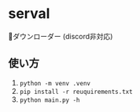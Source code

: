 # serval
🦊ダウンローダー (discord非対応)

## 使い方
1. ```python -m venv .venv```
2. ```pip install -r reuquirements.txt```
3. ```python main.py -h```
